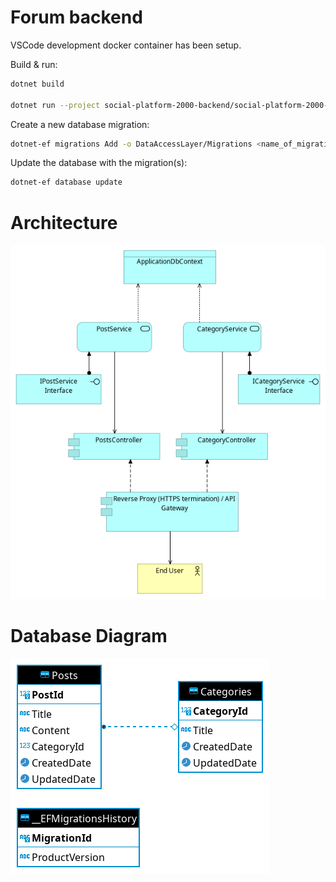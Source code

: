 # Forum backend

VSCode development docker container has been setup.

Build & run:
```bash
dotnet build

dotnet run --project social-platform-2000-backend/social-platform-2000-backend.csproj
```
Create a new database migration:
```bash
dotnet-ef migrations Add -o DataAccessLayer/Migrations <name_of_migration>
```

Update the database with the migration(s):
```bash
dotnet-ef database update
```

# Architecture

![Architecture](architecture.png "Architecture")

# Database Diagram

![Database Diagram](db_diagram.png "Database Diagram")